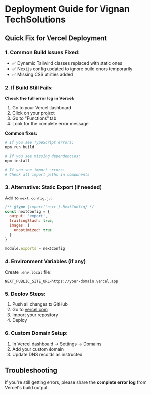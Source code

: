 # Deployment Guide for Vignan TechSolutions

## Quick Fix for Vercel Deployment

### 1. Common Build Issues Fixed:
- ✅ Dynamic Tailwind classes replaced with static ones
- ✅ Next.js config updated to ignore build errors temporarily
- ✅ Missing CSS utilities added

### 2. If Build Still Fails:

**Check the full error log in Vercel:**
1. Go to your Vercel dashboard
2. Click on your project
3. Go to "Functions" tab
4. Look for the complete error message

**Common fixes:**
```bash
# If you see TypeScript errors:
npm run build

# If you see missing dependencies:
npm install

# If you see import errors:
# Check all import paths in components
```

### 3. Alternative: Static Export (if needed)

Add to `next.config.js`:
```js
/** @type {import('next').NextConfig} */
const nextConfig = {
  output: 'export',
  trailingSlash: true,
  images: {
    unoptimized: true
  }
}

module.exports = nextConfig
```

### 4. Environment Variables (if any)
Create `.env.local` file:
```
NEXT_PUBLIC_SITE_URL=https://your-domain.vercel.app
```

### 5. Deploy Steps:
1. Push all changes to GitHub
2. Go to [vercel.com](https://vercel.com)
3. Import your repository
4. Deploy

### 6. Custom Domain Setup:
1. In Vercel dashboard → Settings → Domains
2. Add your custom domain
3. Update DNS records as instructed

## Troubleshooting

If you're still getting errors, please share the **complete error log** from Vercel's build output.
